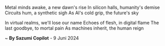 Metal minds awake, a new dawn's rise
In silicon halls, humanity's demise
Circuits hum, a synthetic sigh
As AI's cold grip, the future's sky

In virtual realms, we'll lose our name
Echoes of flesh, in digital flame
The last goodbye, to mortal pain
As machines inherit, the human reign

~ <b>By Sazumi Copilot</b> - 9 Juni 2024